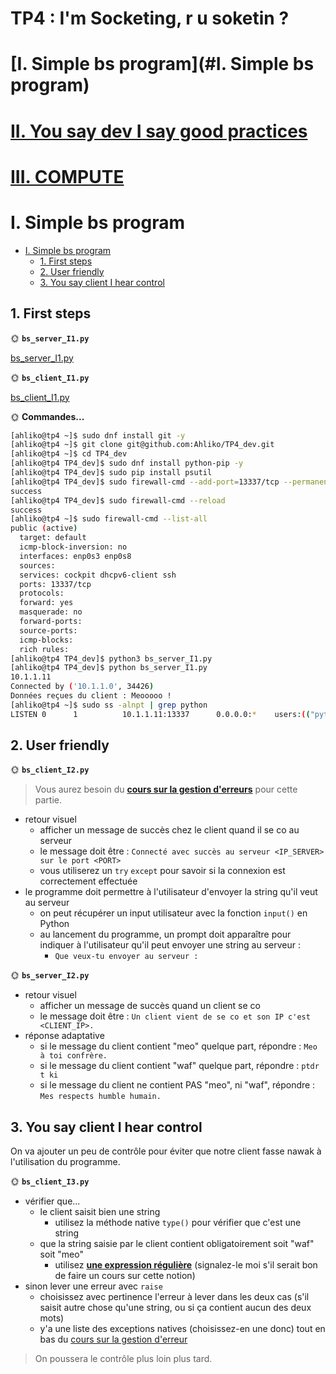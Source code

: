 # TP4 : I'm Socketing, r u soketin ?

# [I. Simple bs program](#I. Simple bs program)

# [II. You say dev I say good practices](./2_good_practices/README.md)

# [III. COMPUTE](./3_compute/README.md)

# I. Simple bs program

- [I. Simple bs program](#i-simple-bs-program)
    - [1. First steps](#1-first-steps)
    - [2. User friendly](#2-user-friendly)
    - [3. You say client I hear control](#3-you-say-client-i-hear-control)

## 1. First steps

🌞 **`bs_server_I1.py`**

[bs_server_I1.py](bs_server_I1.py)

🌞 **`bs_client_I1.py`**

[bs_client_I1.py](bs_client_I1.py)

🌞 **Commandes...**

```bash
[ahliko@tp4 ~]$ sudo dnf install git -y
[ahliko@tp4 ~]$ git clone git@github.com:Ahliko/TP4_dev.git
[ahliko@tp4 ~]$ cd TP4_dev
[ahliko@tp4 TP4_dev]$ sudo dnf install python-pip -y
[ahliko@tp4 TP4_dev]$ sudo pip install psutil
[ahliko@tp4 TP4_dev]$ sudo firewall-cmd --add-port=13337/tcp --permanent
success
[ahliko@tp4 TP4_dev]$ sudo firewall-cmd --reload
success
[ahliko@tp4 ~]$ sudo firewall-cmd --list-all
public (active)
  target: default
  icmp-block-inversion: no
  interfaces: enp0s3 enp0s8
  sources: 
  services: cockpit dhcpv6-client ssh
  ports: 13337/tcp
  protocols: 
  forward: yes
  masquerade: no
  forward-ports: 
  source-ports: 
  icmp-blocks: 
  rich rules:
[ahliko@tp4 TP4_dev]$ python3 bs_server_I1.py
[ahliko@tp4 TP4_dev]$ python bs_server_I1.py
10.1.1.11
Connected by ('10.1.1.0', 34426)
Données reçues du client : Meooooo !
[ahliko@tp4 ~]$ sudo ss -alnpt | grep python
LISTEN 0      1          10.1.1.11:13337      0.0.0.0:*    users:(("python",pid=1359,fd=3))
```

## 2. User friendly

🌞 **`bs_client_I2.py`**

> Vous aurez besoin du [**cours sur la gestion d'erreurs**](../../../../cours/dev/error_handling/README.md) pour cette partie.

- retour visuel
    - afficher un message de succès chez le client quand il se co au serveur
    - le message doit être : `Connecté avec succès au serveur <IP_SERVER> sur le port <PORT>`
    - vous utiliserez un `try` `except` pour savoir si la connexion est correctement effectuée
- le programme doit permettre à l'utilisateur d'envoyer la string qu'il veut au serveur
    - on peut récupérer un input utilisateur avec la fonction `input()` en Python
    - au lancement du programme, un prompt doit apparaître pour indiquer à l'utilisateur qu'il peut envoyer une string au serveur :
        - `Que veux-tu envoyer au serveur : `

🌞 **`bs_server_I2.py`**

- retour visuel
    - afficher un message de succès quand un client se co
    - le message doit être : `Un client vient de se co et son IP c'est <CLIENT_IP>.`
- réponse adaptative
    - si le message du client contient "meo" quelque part, répondre : `Meo à toi confrère.`
    - si le message du client contient "waf" quelque part, répondre : `ptdr t ki`
    - si le message du client ne contient PAS "meo", ni "waf", répondre : `Mes respects humble humain.`

## 3. You say client I hear control

On va ajouter un peu de contrôle pour éviter que notre client fasse nawak à l'utilisation du programme.

🌞 **`bs_client_I3.py`**

- vérifier que...
    - le client saisit bien une string
        - utilisez la méthode native `type()` pour vérifier que c'est une string
    - que la string saisie par le client contient obligatoirement soit "waf" soit "meo"
        - utilisez [**une expression régulière**](https://www.programiz.com/python-programming/regex) (signalez-le moi s'il serait bon de faire un cours sur cette notion)
- sinon lever une erreur avec `raise`
    - choisissez avec pertinence l'erreur à lever dans les deux cas (s'il saisit autre chose qu'une string, ou si ça contient aucun des deux mots)
    - y'a une liste des exceptions natives (choisissez-en une donc) tout en bas du [cours sur la gestion d'erreur](../../../../cours/dev/error_handling/README.md)

> On poussera le contrôle plus loin plus tard.